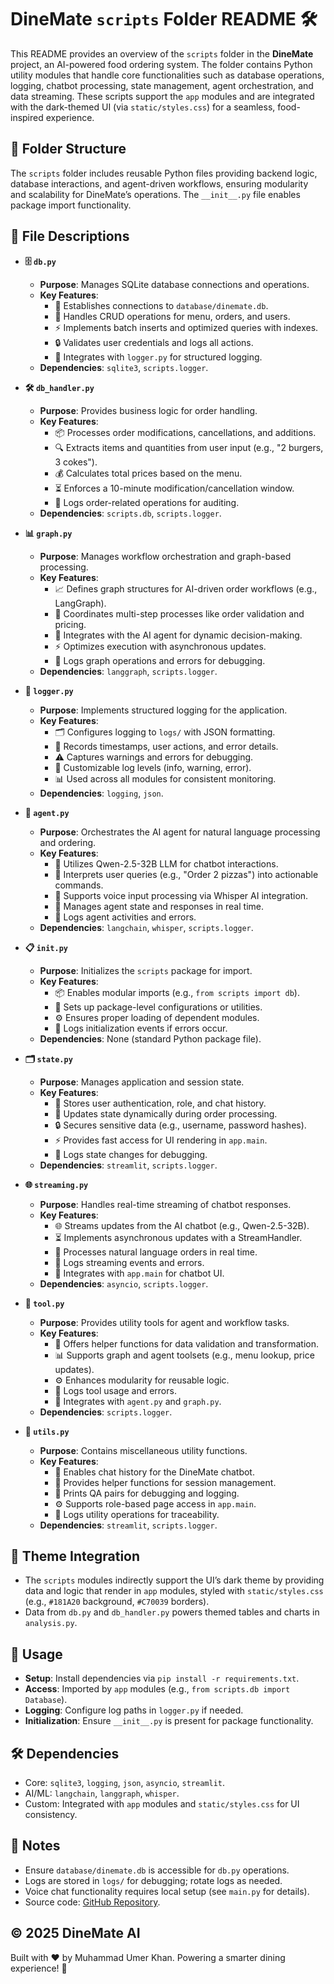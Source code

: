 # DineMate `scripts` Folder README 🛠️

This README provides an overview of the `scripts` folder in the **DineMate** project, an AI-powered food ordering system. The folder contains Python utility modules that handle core functionalities such as database operations, logging, chatbot processing, state management, agent orchestration, and data streaming. These scripts support the `app` modules and are integrated with the dark-themed UI (via `static/styles.css`) for a seamless, food-inspired experience.

## 📂 Folder Structure
The `scripts` folder includes reusable Python files providing backend logic, database interactions, and agent-driven workflows, ensuring modularity and scalability for DineMate’s operations. The `__init__.py` file enables package import functionality.

## 📄 File Descriptions

- **🗄️ `db.py`**
  - **Purpose**: Manages SQLite database connections and operations.
  - **Key Features**:
    - 🔗 Establishes connections to `database/dinemate.db`.
    - 📝 Handles CRUD operations for menu, orders, and users.
    - ⚡ Implements batch inserts and optimized queries with indexes.
    - 🔒 Validates user credentials and logs all actions.
    - 📜 Integrates with `logger.py` for structured logging.
  - **Dependencies**: `sqlite3`, `scripts.logger`.

- **🛠️ `db_handler.py`**
  - **Purpose**: Provides business logic for order handling.
  - **Key Features**:
    - 📦 Processes order modifications, cancellations, and additions.
    - 🔍 Extracts items and quantities from user input (e.g., "2 burgers, 3 cokes").
    - 💰 Calculates total prices based on the menu.
    - ⏳ Enforces a 10-minute modification/cancellation window.
    - 📜 Logs order-related operations for auditing.
  - **Dependencies**: `scripts.db`, `scripts.logger`.

- **📊 `graph.py`**
  - **Purpose**: Manages workflow orchestration and graph-based processing.
  - **Key Features**:
    - 📈 Defines graph structures for AI-driven order workflows (e.g., LangGraph).
    - 🔄 Coordinates multi-step processes like order validation and pricing.
    - 🤖 Integrates with the AI agent for dynamic decision-making.
    - ⚡ Optimizes execution with asynchronous updates.
    - 📜 Logs graph operations and errors for debugging.
  - **Dependencies**: `langgraph`, `scripts.logger`.

- **📜 `logger.py`**
  - **Purpose**: Implements structured logging for the application.
  - **Key Features**:
    - 🗂️ Configures logging to `logs/` with JSON formatting.
    - 📅 Records timestamps, user actions, and error details.
    - ⚠ Captures warnings and errors for debugging.
    - 🔧 Customizable log levels (info, warning, error).
    - 📊 Used across all modules for consistent monitoring.
  - **Dependencies**: `logging`, `json`.

- **🤖 `agent.py`**
  - **Purpose**: Orchestrates the AI agent for natural language processing and ordering.
  - **Key Features**:
    - 🧠 Utilizes Qwen-2.5-32B LLM for chatbot interactions.
    - 🍔 Interprets user queries (e.g., "Order 2 pizzas") into actionable commands.
    - 🎤 Supports voice input processing via Whisper AI integration.
    - 🔄 Manages agent state and responses in real time.
    - 📜 Logs agent activities and errors.
  - **Dependencies**: `langchain`, `whisper`, `scripts.logger`.

- **📋 `init.py`**
  - **Purpose**: Initializes the `scripts` package for import.
  - **Key Features**:
    - 📦 Enables modular imports (e.g., `from scripts import db`).
    - 🔧 Sets up package-level configurations or utilities.
    - ⚙️ Ensures proper loading of dependent modules.
    - 📜 Logs initialization events if errors occur.
  - **Dependencies**: None (standard Python package file).

- **🗂️ `state.py`**
  - **Purpose**: Manages application and session state.
  - **Key Features**:
    - 💾 Stores user authentication, role, and chat history.
    - 🔄 Updates state dynamically during order processing.
    - 🔒 Secures sensitive data (e.g., username, password hashes).
    - ⚡ Provides fast access for UI rendering in `app.main`.
    - 📜 Logs state changes for debugging.
  - **Dependencies**: `streamlit`, `scripts.logger`.

- **🌐 `streaming.py`**
  - **Purpose**: Handles real-time streaming of chatbot responses.
  - **Key Features**:
    - 🌐 Streams updates from the AI chatbot (e.g., Qwen-2.5-32B).
    - ⏳ Implements asynchronous updates with a StreamHandler.
    - 🍔 Processes natural language orders in real time.
    - 📜 Logs streaming events and errors.
    - 🔄 Integrates with `app.main` for chatbot UI.
  - **Dependencies**: `asyncio`, `scripts.logger`.

- **🧰 `tool.py`**
  - **Purpose**: Provides utility tools for agent and workflow tasks.
  - **Key Features**:
    - 🔧 Offers helper functions for data validation and transformation.
    - 📊 Supports graph and agent toolsets (e.g., menu lookup, price updates).
    - ⚙️ Enhances modularity for reusable logic.
    - 📜 Logs tool usage and errors.
    - 🔄 Integrates with `agent.py` and `graph.py`.
  - **Dependencies**: `scripts.logger`.

- **🧰 `utils.py`**
  - **Purpose**: Contains miscellaneous utility functions.
  - **Key Features**:
    - 💬 Enables chat history for the DineMate chatbot.
    - 🔧 Provides helper functions for session management.
    - 📝 Prints QA pairs for debugging and logging.
    - ⚙️ Supports role-based page access in `app.main`.
    - 📜 Logs utility operations for traceability.
  - **Dependencies**: `streamlit`, `scripts.logger`.

## 🎨 Theme Integration
- The `scripts` modules indirectly support the UI’s dark theme by providing data and logic that render in `app` modules, styled with `static/styles.css` (e.g., `#181A20` background, `#C70039` borders).
- Data from `db.py` and `db_handler.py` powers themed tables and charts in `analysis.py`.

## 🚀 Usage
- **Setup**: Install dependencies via `pip install -r requirements.txt`.
- **Access**: Imported by `app` modules (e.g., `from scripts.db import Database`).
- **Logging**: Configure log paths in `logger.py` if needed.
- **Initialization**: Ensure `__init__.py` is present for package functionality.

## 🛠️ Dependencies
- Core: `sqlite3`, `logging`, `json`, `asyncio`, `streamlit`.
- AI/ML: `langchain`, `langgraph`, `whisper`.
- Custom: Integrated with `app` modules and `static/styles.css` for UI consistency.

## 📝 Notes
- Ensure `database/dinemate.db` is accessible for `db.py` operations.
- Logs are stored in `logs/` for debugging; rotate logs as needed.
- Voice chat functionality requires local setup (see `main.py` for details).
- Source code: [GitHub Repository](https://github.com/MuhammadUmerKhan/DineMate-Agentic-AI-for-Automated-Food-Ordering).

## © 2025 DineMate AI
Built with ❤️ by Muhammad Umer Khan. Powering a smarter dining experience! 🍕